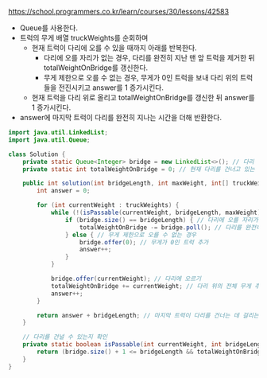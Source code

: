 https://school.programmers.co.kr/learn/courses/30/lessons/42583

- Queue를 사용한다.
- 트럭의 무게 배열 truckWeights를 순회하며
    - 현재 트럭이 다리에 오를 수 있을 때까지 아래를 반복한다.
        - 다리에 오를 자리가 없는 경우, 다리를 완전히 지난 맨 앞 트럭을 제거한 뒤 totalWeightOnBridge를 갱신한다.
        - 무게 제한으로 오를 수 없는 경우, 무게가 0인 트럭을 보내 다리 위의 트럭들을 전진시키고 answer를 1 증가시킨다.
    - 현재 트럭을 다리 위로 올리고 totalWeightOnBridge를 갱신한 뒤 answer를 1 증가시킨다.
- answer에 마지막 트럭이 다리를 완전히 지나는 시간을 더해 반환한다.

```java
import java.util.LinkedList;
import java.util.Queue;

class Solution {
    private static Queue<Integer> bridge = new LinkedList<>(); // 다리
    private static int totalWeightOnBridge = 0; // 현재 다리를 건너고 있는 트럭들의 전체 무게

    public int solution(int bridgeLength, int maxWeight, int[] truckWeights) {
        int answer = 0;

        for (int currentWeight : truckWeights) {
            while (!(isPassable(currentWeight, bridgeLength, maxWeight))) { // 다리에 오를 수 있을 때까지                
                if (bridge.size() == bridgeLength) { // 다리에 오를 자리가 없는 경우
                    totalWeightOnBridge -= bridge.poll(); // 다리를 완전히 지난 트럭을 제거
                } else { // 무게 제한으로 오를 수 없는 경우
                    bridge.offer(0); // 무게가 0인 트럭 추가
                    answer++;
                }
            }

            bridge.offer(currentWeight); // 다리에 오르기
            totalWeightOnBridge += currentWeight; // 다리 위의 전체 무게 추가
            answer++;
        }

        return answer + bridgeLength; // 마지막 트럭이 다리를 건너는 데 걸리는 시간 추가
    }

    // 다리를 건널 수 있는지 확인
    private static boolean isPassable(int currentWeight, int bridgeLength, int maxWeight) {
        return (bridge.size() + 1 <= bridgeLength && totalWeightOnBridge + currentWeight <= maxWeight);
    }
}
```